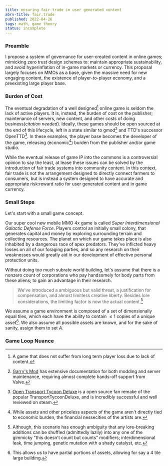 ```yaml
---
title: ensuring fair trade in user generated content
abrv-title: fair.trade
published: 2022-04-26
tags: math, game theory
status: incomplete
---
```


### Preamble
I propose a system of governance for user-created content in online games; mimicking zero trust design schemes to: maintain appropriate sustainability, and avoid hyperinflation of in-game markets or currency. This proposal largely focuses on MMOs as a base, given the massive need for new engaging content, the existence of player-to-player economy, and a preexisting large player base.

### Burden of Cost
The eventual degradation of a well designed[^good] online game is seldom the lack of active players. It is, instead, the burden of cost on the publisher; maintenance of servers, new content, and other costs of doing business(*citation needed*). Ideally, these games should be open sourced at the end of this lifecycle, left in a state similar to gmod[^gmod] and TTD's successor OpenTTD[^ottd]. In these examples, the player base becomes the developer of the game, releasing (economic[^econisart]) burden from the publisher and/or game studio.

While the eventual release of game IP into the commons is a controversial opinion to say the least, at lease these issues can be solved by the introduction of fair trade systems into community content. In this context, fair trade is not the arrangement designed to directly connect farmers to consumers, but is instead a system designed to have accurate and appropriate risk$:$reward ratio for user generated content and in game currency.

### Small Steps
Let's start with a small game concept. 

Our super cool new mobile MMO 4x game is called *Super Interdimensional Galactic Defense Force*. Players control an initially small colony, that generates capital and money by exploring surrounding terrain and collecting resources. The planet on which our game takes place is also inhabited by a dangerous race of apex predators. They've inflicted heavy losses on all of our foraging parties, and so any research on their weaknesses would greatly aid in our development of effective personal protection units.

Without doing too much subrate world building, let's assume that there is a nonzero count of corporations who pay handsomely for body parts from these aliens; to gain an advantage in their research.

> We've  introduced a ambiguous but valid threat, a justification for compensation, and almost limitless creative liberty.
> Besides lore considerations, the limiting factor is now the actual content.[^lore]


We assume a game environment is composed of a set of dimensionally equal tiles, which each have the ability to contain $\le{1}$ copies of a unique asset[^neat]. We also assume all possible assets are known, and for the sake of sanity, assign them to set $A$.




### Game Loop Nuance

[^econisart]: While assets and other priceless aspects of the game aren't directly tied to economic burden, the financial nessecities of the artists are.
[^lore]: Although, this scenario has enough ambiguity that any lore-breaking additions can be shuffled (admittedly lazily) into any one of the gimmicky "this doesn't count but counts" modifiers; interdimensional leak, time jumping, genetic mutation with a shady catalyst, etc.
[^neat]: This allows us to have partial portions of assets, allowing for say a 4 tile large building.
[^ottd]: [Open Transport Tycoon Deluxe](https://en.wikipedia.org/wiki/OpenTTD) is a open source fan remake of the popular TransportTycoonDeluxe, and is incredibly successful and well reviewed on steam.
[^good]: A game that does not suffer from long term player loss due to lack of content.
[^gmod]: [Garry's Mod](https://en.wikipedia.org/wiki/Garry%27s_Mod) has extensive documentation for both modding and server maintenance, requiring almost complete hands-off support from Valve.